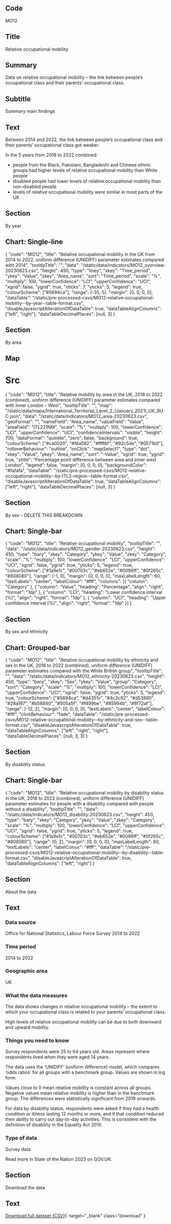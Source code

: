 ## Code
MO12

## Title
Relative occupational mobility

## Summary
Data on relative occupational mobility – the link between people’s occupational class and their parents’ occupational class.

## Subtitle
Summary main findings

## Text
Between 2014 and 2022, the link between people’s occupational class and their parents’ occupational class got weaker.

In the 5 years from 2018 to 2022 combined:

* people from the Black, Pakistani, Bangladeshi and Chinese ethnic groups had higher levels of relative occupational
  mobility than White people
* disabled people had lower levels of relative occupational mobility than non-disabled people
* levels of relative occupational mobility were similar in most parts of the UK

## Section
By year

## Chart: Single-line
{
    "code": "MO12",
    "title": "Relative occupational mobility in the UK from 2014 to 2022, uniform difference (UNIDIFF) parameter estimates compared with 2014",
    "tooltipTitle": "",
    "data": "/static/data/indicators/MO12_overview-20230623.csv",
    "height": 450,
    "type": "liney",
    "xkey": "Time_period",
    "ykey": "Value",
    "zkey": "Area_name",
    "sort": "Time_period",
    "scale": "%",
    "multiply": 100,
    "lowerConfidence": "LCI",
    "upperConfidence": "UCI",
    "xgrid": false,
    "ygrid": true,
    "xticks": 7,
    "yticks": 5,
    "legend": true,
    "colourScheme": ["#5694ca"],
    "range": [-35, 5],
    "margin": [0, 0, 0, 0],
    "dataTable": "/static/pre-processed-csvs/MO12-relative-occupational-mobility--by-year--table-format.csv",
    "disableJavascriptAlterationOfDataTable": true,
    "dataTableAlignColumns": ["left", "right"],
    "dataTableDecimalPlaces": [null, 3]
}

## Section
By area

## Map
# Src
{
    "code": "MO12",
    "title": "Relative mobility by area in the UK, 2018 to 2022 (combined), uniform difference (UNIDIFF) parameter estimates compared with Inner London – West",
    "tooltipTitle": "",
    "map": "/static/data/maps/International_Territorial_Level_2_(January_2021)_UK_BUC.json",
    "data": "/static/data/indicators/MO12_area-20230623.csv",
    "geoFormat": "",
    "nameField": "Area_name",
    "valueField": "Value",
    "areaField": "ITL221NM",
    "scale": "%",
    "multiply": 100,
    "lowerConfidence": "LCI",
    "upperConfidence": "UCI",
    "confidenceIntervals": "visible",
    "height": 700,
    "dataFormat": "quintile",
    "zero": false,
    "background": true,
    "colourScheme": ["#ca0020", "#f4a582", "#ffffbf", "#92c5de", "#0571b0"],
    "rolloverBehaviour": "outline",
    "onClick": "mapSelect1",
    "type": "dot",
    "xkey": "Value",
    "ykey": "Area_name",
    "sort": "-Value",
    "xgrid": true,
    "ygrid": true,
    "xtitle": "Percentage point difference between area and inner west London",
    "legend": false,
    "margin": [0, 0, 0, 0],
    "backgroundColor": "#fafafa",
    "dataTable": "/static/pre-processed-csvs/MO12-relative-occupational-mobility--by-ITL2-region--table-format.csv",
    "disableJavascriptAlterationOfDataTable": true,
    "dataTableAlignColumns": ["left", "right"],
    "dataTableDecimalPlaces": [null, 3]
}

## Section
By sex – DELETE THIS BREAKDOWN

## Chart: Single-bar
{
    "code": "MO12",
    "title": "Relative occupational mobility",
    "tooltipTitle": "",
    "data": "/static/data/indicators/MO12_gender-20230623.csv",
    "height": 450,
    "type": "bary",
    "xkey": "Category",
    "ykey": "Value",
    "zkey": "Category",
    "scale": "%",
    "multiply": 100,
    "lowerConfidence": "LCI",
    "upperConfidence": "UCI",
    "xgrid": false,
    "ygrid": true,
    "yticks": 5,
    "legend": true,
    "colourScheme": ["#1a9e1c", "#00703c", "#eb652e", "#0096ff", "#0f265c", "#808080"],
    "range": [-1, 0],
    "margin": [0, 0, 0, 0],
    "maxLabelLength": 60,
    "textLabels": "center",
    "labelColour": "#fff",
    "columns": [{
        "column": "Category"
    }, {
        "column": "Value",
        "heading": "Percentage",
        "align": "right",
        "format": "1dp"
    }, {
        "column": "LCI",
        "heading": "Lower confidence interval (%)",
        "align": "right",
        "format": "1dp"
    }, {
        "column": "UCI",
        "heading": "Upper confidence interval (%)",
        "align": "right",
        "format": "1dp"
    }]
}

## Section
By sex and ethnicity

## Chart: Grouped-bar
{
    "code": "MO12",
    "title": "Relative occupational mobility by ethnicity and sex in the UK, 2018 to 2022 (combined), uniform difference (UNIDIFF) parameter estimates compared with the White British group",
    "tooltipTitle": "",
    "data": "/static/data/indicators/MO12_ethnicity-20230623.csv",
    "height": 450,
    "type": "bary",
    "xkey": "Sex",
    "ykey": "Value",
    "group": "Category",
    "sort": "Category",
    "scale": "%",
    "multiply": 100,
    "lowerConfidence": "LCI",
    "upperConfidence": "UCI",
    "xgrid": false,
    "ygrid": true,
    "yticks": 5,
    "legend": true,
    "colourScheme": ["#5694ca", "#d4351c", "#4c2c92", "#d53880", "#28a197", "#b58840", "#505a5f", "#f499be", "#85994b", "#6f72af"],
    "range": [-12, 2],
    "margin": [0, 0, 0, 0],
    "textLabels": "center",
    "labelColour": "#fff",
    "clickBehaviour": "fade",
    "dataTable": "/static/pre-processed-csvs/MO12-relative-occupational-mobility--by-ethnicity-and-sex--table-format.csv",
    "disableJavascriptAlterationOfDataTable": true,
    "dataTableAlignColumns": ["left", "right", "right"],
    "dataTableDecimalPlaces": [null, 3, 3]
}

## Section
By disability status

## Chart: Single-bar
{
    "code": "MO12",
    "title": "Relative occupational mobility by disability status in the UK, 2018 to 2022 (combined), uniform difference (UNIDIFF) parameter estimates for people with a disability compared with people without a disability",
    "tooltipTitle": "",
    "data": "/static/data/indicators/MO12_disability-20230623.csv",
    "height": 450,
    "type": "bary",
    "xkey": "Category",
    "ykey": "Value",
    "zkey": "Category",
    "scale": "%",
    "multiply": 100,
    "lowerConfidence": "LCI",
    "upperConfidence": "UCI",
    "xgrid": false,
    "ygrid": true,
    "yticks": 5,
    "legend": true,
    "colourScheme": ["#1a9e1c", "#00703c", "#eb652e", "#0096ff", "#0f265c", "#808080"],
    "range": [0, 2],
    "margin": [0, 0, 0, 0],
    "maxLabelLength": 60,
    "textLabels": "center",
    "labelColour": "#fff",
    "dataTable": "/static/pre-processed-csvs/MO12-relative-occupational-mobility--by-disability--table-format.csv",
    "disableJavascriptAlterationOfDataTable": true,
    "dataTableAlignColumns": ["left", "right"]
}

## Section
About the data

## Text
### Data source
Office for National Statistics, Labour Force Survey 2014 to 2022

### Time period
2014 to 2022

### Geographic area
UK

### What the data measures
The data shows changes in relative occupational mobility – the extent to which your occupational class is related to
your parents’ occupational class.

High levels of relative occupational mobility can be due to both downward and upward mobility.

### Things you need to know
Survey respondents were 25 to 64 years old. Areas represent where respondents lived when they were aged 14 years.

The data uses the ‘UNIDIFF’ (uniform difference) model, which compares ‘odds ratios’ for all groups with a benchmark
group. Values are shown in log form.

Values close to 0 mean relative mobility is constant across all groups. Negative values mean relative mobility is
higher than in the benchmark group. The differences were statistically significant from 2019 onwards.

For data by disability status, respondents were asked if they had a health condition or illness lasting 12 months
or more, and if that condition reduced their ability to carry out day-to-day activities.
This is consistent with the definition of disability in the Equality Act 2010.

### Type of data
Survey data

Read more in State of the Nation 2023 on GOV.UK.

## Section
Download the data

## Text
[Download full dataset (CSV)](/static/data/full-datasets/MO12-relative-occupational-mobility--full-dataset.csv){: target="_blank" class="download" }
